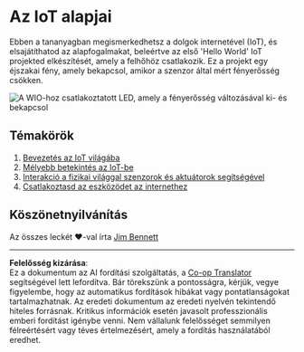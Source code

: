 <!--
CO_OP_TRANSLATOR_METADATA:
{
  "original_hash": "e2b1b891b08ef7633d285547fbe73290",
  "translation_date": "2025-08-27T21:57:59+00:00",
  "source_file": "1-getting-started/README.md",
  "language_code": "hu"
}
-->
# Az IoT alapjai

Ebben a tananyagban megismerkedhetsz a dolgok internetével (IoT), és elsajátíthatod az alapfogalmakat, beleértve az első 'Hello World' IoT projekted elkészítését, amely a felhőhöz csatlakozik. Ez a projekt egy éjszakai fény, amely bekapcsol, amikor a szenzor által mért fényerősség csökken.

![A WIO-hoz csatlakoztatott LED, amely a fényerősség változásával ki- és bekapcsol](../../../images/wio-running-assignment-1-1.gif)

## Témakörök

1. [Bevezetés az IoT világába](lessons/1-introduction-to-iot/README.md)
1. [Mélyebb betekintés az IoT-be](lessons/2-deeper-dive/README.md)
1. [Interakció a fizikai világgal szenzorok és aktuátorok segítségével](lessons/3-sensors-and-actuators/README.md)
1. [Csatlakoztasd az eszközödet az internethez](lessons/4-connect-internet/README.md)

## Köszönetnyilvánítás

Az összes leckét ♥️-val írta [Jim Bennett](https://GitHub.com/JimBobBennett)

---

**Felelősség kizárása**:  
Ez a dokumentum az AI fordítási szolgáltatás, a [Co-op Translator](https://github.com/Azure/co-op-translator) segítségével lett lefordítva. Bár törekszünk a pontosságra, kérjük, vegye figyelembe, hogy az automatikus fordítások hibákat vagy pontatlanságokat tartalmazhatnak. Az eredeti dokumentum az eredeti nyelvén tekintendő hiteles forrásnak. Kritikus információk esetén javasolt professzionális emberi fordítást igénybe venni. Nem vállalunk felelősséget semmilyen félreértésért vagy téves értelmezésért, amely a fordítás használatából eredhet.